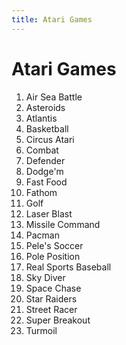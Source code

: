 ```yaml
---
title: Atari Games
---
```


Atari Games
=============

<ol>
<li>Air Sea Battle</li>
<li>Asteroids</li>
<li>Atlantis</li>
<li>Basketball</li>
<li>Circus Atari</li>
<li>Combat</li>
<li>Defender</li>
<li>Dodge'm</li>
<li>Fast Food</li>
<li>Fathom</li>
<li>Golf</li>
<li>Laser Blast</li>
<li>Missile Command</li>
<li>Pacman</li>
<li>Pele's Soccer</li>
<li>Pole Position</li>
<li>Real Sports Baseball</li>
<li>Sky Diver</li>
<li>Space Chase</li>
<li>Star Raiders</li>
<li>Street Racer</li>
<li>Super Breakout</li>
<li>Turmoil</li>
</ol>